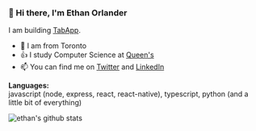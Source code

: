 ### 👋 Hi there, I'm Ethan Orlander

I am building [TabApp](https://github.com/EthanOrlander/tabapp).


- 📍 I am from Toronto
- 👍 I study Computer Science at [Queen's](https://www.queensu.ca/)
- 📫 You can find me on [Twitter](https://twitter.com/ethanorlander) and [LinkedIn](https://www.linkedin.com/in/ethanorlander/)

**Languages:**  
javascript (node, express, react, react-native), typescript, python (and a little bit of everything)

![ethan's github stats](https://github-readme-stats.vercel.app/api?username=ethanorlander&show_icons=true&hide=[%22issues%22])
